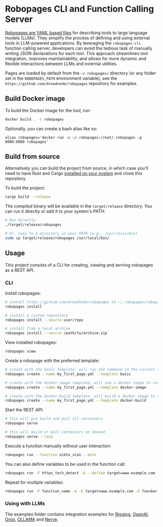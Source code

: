 # Robopages CLI and Function Calling Server

[Robopages are YAML based files](https://github.com/dreadnode/robopages) for describing tools to large language models (LLMs). They simplify the process of defining and using external tools in LLM-powered applications. By leveraging the `robopages-cli` function calling server, developers can avoid the tedious task of manually writing JSON declarations for each tool. This approach streamlines tool integration, improves maintainability, and allows for more dynamic and flexible interactions between LLMs and external utilities.

Pages are loaded by default from the `~/.robopages/` directory (or any folder set in the `ROBOPAGES_PATH` environment variable), see the `https://github.com/dreadnode/robopages` repository for examples.

## Build Docker image

To build the Docker image for the tool, run:

```bash
docker build . -t robopages
```

Optionally, you can create a bash alias like so:

`alias robopages='docker run -v ~/.robopages:/root/.robopages -p 8080:8080 robopages'`

## Build from source

Alternatively you can build the project from source, in which case you'll need to have Rust and Cargo [installed on your system](https://rustup.rs/) and clone this repository.

To build the project:

```bash
cargo build --release
```

The compiled binary will be available in the `target/release` directory. You can run it directly or add it to your system's PATH:

```bash
# Run directly
./target/release/robopages

# Or, copy to a directory in your PATH (e.g., /usr/local/bin)
sudo cp target/release/robopages /usr/local/bin/
```

## Usage

This project consists of a CLI for creating, viewing and serving robopages as a REST API.

### CLI

Install robopages:

```bash
# install https://github.com/dreadnode/robopages to ~/.robopages/robopages-main
robopages install

# install a custom repository
robopages install --source user/repo

# install from a local archive
robopages install --source /path/to/archive.zip
```

View installed robopages:

```bash
robopages view
```

Create a robopage with the preferred template:

```bash
# create with the basic template, will run the command in the current shell
robopages create --name my_first_page.yml --template basic

# create with the docker-image template, will use a docker image to run the command
robopages create --name my_first_page.yml --template docker-image

# create with the docker-build template, will build a docker image to run the command
robopages create --name my_first_page.yml --template docker-build
```

Start the REST API:

```bash
# this will pre build and pull all containers
robopages serve

# this will build or pull containers on demand
robopages serve --lazy
```

Execute a function manually without user interaction:

```bash
robopages run --function nikto_scan --auto
```

You can also define variables to be used in the function call:

```bash
robopages run -F httpx_tech_detect -A --define target=www.example.com
```

Repeat for multiple variables:

```bash
robopages run -F function_name -A -D target=www.example.com -D foo=bar
```

### Using with LLMs

The examples folder contains integration examples for [Rigging](/examples/rigging_example.py), [OpenAI](/examples/openai_example.py), [Groq](/examples/groq_example.py), [OLLAMA](/examples/ollama_example.py) and [Nerve](/examples/nerve.md).
